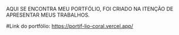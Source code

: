 AQUI SE ENCONTRA MEU PORTFÓLIO, FOI CRIADO NA ITENÇÃO DE APRESENTAR MEUS TRABALHOS.

#Link do portfólio: https://portif-lio-coral.vercel.app/
